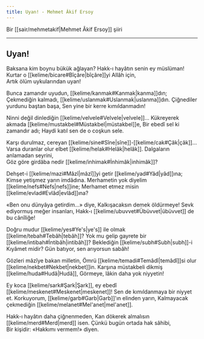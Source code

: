 ```yaml
---
title: Uyan! - Mehmet Âkif Ersoy
---
```


Bir [[sair/mehmetakif|Mehmet Âkif Ersoy]] şiiri

---

## Uyan!

Baksana kim boynu bükük ağlayan? 
Hakk-ı hayâtın senin ey müslüman! 
Kurtar o [[kelime/bicare#Bîçâre|bîçâre]]yi Allâh için,  
Artık ölüm uykularından uyan!

Bunca zamandır uyudun, [[kelime/kanmak#Kanmak|kanma]]dın; 
Çekmediğin kalmadı, [[kelime/uslanmak#Uslanmak|uslanma]]dın. 
Çiğnediler yurdunu baştan başa, 
Sen yine bir kerre kımıldanmadın!

Ninni değil dinlediğin [[kelime/velvele#Velvele|velvele]]... 
Kükreyerek akmada [[kelime/mustakbel#Müstakbel|müstakbel]]e, 
Bir ebedî sel ki zamandır adı; 
Haydi katıl sen de o coşkun sele.

Karşı durulmaz, cereyan [[kelime/sine#Sîne|sîne]]-[[kelime/cak#Çâk|çâk]]... 
Varsa duranlar olur elbet [[kelime/helak#Helâk|helâk]]. 
Dalgaların anlamadan seyrini,  
Göz göre girdâba nedir [[kelime/inhimak#İnhimâk|inhimâk]]?

Dehşet-i [[kelime/mazi#Mâzî|mâzî]]yi getir [[kelime/yad#Yâd|yâd]]ına; 
Kimse yetişmez yarın imdâdına. 
Merhametin yok diyelim [[kelime/nefs#Nefs|nefs]]ine; 
Merhamet etmez misin [[kelime/evlad#Evlâd|evlâd]]ına?

«Ben onu dünyâya getirdim...» diye, 
Kalkışacaksın demek öldürmeye! 
Sevk ediyormuş meğer insanları, 
Hakk-ı [[kelime/ubuvvet#Übüvvet|übüvvet]] de bu cânîliğe!

Doğru mudur [[kelime/yes#Ye's|ye's]] ile olmak [[kelime/tebah#Tebâh|tebâh]]? 
Yok mu gelip gayrete bir [[kelime/intibah#İntibâh|intibâh]]? 
Beklediğin [[kelime/subh#Subh|subh]]-i Kıyâmet midir? 
Gün batıyor, sen arıyorsun sabâh!

Gözleri mâzîye bakan milletin, 
Ömrü [[kelime/temadi#Temâdî|temâdî]]si olur [[kelime/nekbet#Nekbet|nekbet]]in. 
Karşına müstakbeli dikmiş [[kelime/huda#Hudâ|Hudâ]], 
Görmeye, lâkin daha yok niyyetin!

Ey koca [[kelime/sark#Şark|Şark]], ey ebedî [[kelime/meskenet#Meskenet|meskenet]]! 
Sen de kımıldanmaya bir niyyet et. 
Korkuyorum, [[kelime/garb#Garb|Garb]]'ın elinden yarın, 
Kalmayacak çekmediğin [[kelime/melanet#Mel'anet|mel'anet]].

Hakk-ı hayâtın daha çiğnenmeden, 
Kan dökerek almalısın [[kelime/merd#Merd|merd]] isen. 
Çünkü bugün ortada hak sâhibi,  
Bir kişidir: «Hakkımı vermem!» diyen.